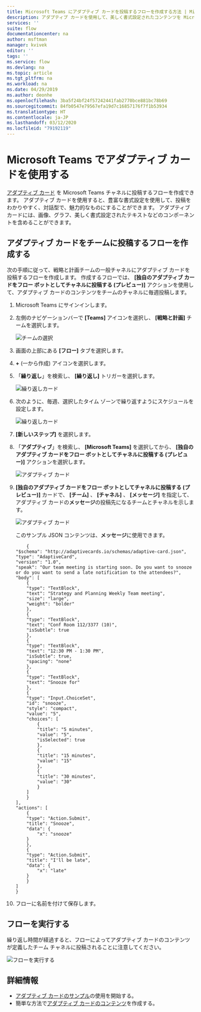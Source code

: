 ```yaml
---
title: Microsoft Teams にアダプティブ カードを投稿するフローを作成する方法 | Microsoft Docs
description: アダプティブ カードを使用して、美しく書式設定されたコンテンツを Microsoft Teams に投稿するフローを作成する方法について説明します。
services: ''
suite: flow
documentationcenter: na
author: msftman
manager: kvivek
editor: ''
tags: ''
ms.service: flow
ms.devlang: na
ms.topic: article
ms.tgt_pltfrm: na
ms.workload: na
ms.date: 04/29/2019
ms.author: deonhe
ms.openlocfilehash: 3ba5f24bf24f57242441fab2770bce881bc78b69
ms.sourcegitcommit: 84fb0547e79567efa19d7c16857176f7f1b53934
ms.translationtype: HT
ms.contentlocale: ja-JP
ms.lasthandoff: 03/12/2020
ms.locfileid: "79192119"
---
```

<!--from editor: I notice that adaptive cards is capitalized on the page opened by the link in the first paragraph. But the screenshots in this file don't show it being capitalized. So I'm unsure if it should change.-->


# <a name="use-adaptive-cards-in-microsoft-teams"></a>Microsoft Teams でアダプティブ カードを使用する


[アダプティブ カード](https://adaptivecards.io) を Microsoft Teams チャネルに投稿するフローを作成できます。 アダプティブ カードを使用すると、豊富な書式設定を使用して、投稿をわかりやすく、対話型で、魅力的なものにすることができます。 アダプティブ カードには、画像、グラフ、美しく書式設定されたテキストなどのコンポーネントを含めることができます。

## <a name="create-a-flow-that-posts-adaptive-cards-to-a-team"></a>アダプティブ カードをチームに投稿するフローを作成する

次の手順に従って、戦略と計画チームの一般チャネルにアダプティブ カードを投稿するフローを作成します。 作成するフローでは、 **[独自のアダプティブ カードをフロー ボットとしてチャネルに投稿する (プレビュー)]** アクションを使用して、アダプティブ カードのコンテンツをチームのチャネルに毎週投稿します。

1. Microsoft Teams にサインインします。
1. 左側のナビゲーションバーで **[Teams]** アイコンを選択し、 **[戦略と計画]** チームを選択します。

    ![チームの選択](media/create-adaptive-cards-teams/select-teams-team.png)

1. 画面の上部にある **[フロー]** タブを選択します。
1. **+** (一から作成) アイコンを選択します。
1. 「**繰り返し**」を検索し、 **[繰り返し]** トリガーを選択します。

    ![繰り返しカード](media/create-adaptive-cards-teams/select-recurrence.png)

1. 次のように、毎週、選択したタイム ゾーンで繰り返すようにスケジュールを設定します。
    
    ![繰り返しカード](media/create-adaptive-cards-teams/recurrence-card.png)
    
1. **[新しいステップ]** を選択します。
1. 「**アダプティブ**」を検索し、 **[Microsoft Teams]** を選択してから、 **[独自のアダプティブ カードをフロー ボットとしてチャネルに投稿する (プレビュー)]** アクションを選択します。

   ![アダプティブ カード](media/create-adaptive-cards-teams/select-adaptive-post-message-action.png)

1. **[独自のアダプティブ カードをフロー ボットとしてチャネルに投稿する (プレビュー)]** カードで、 **[チーム]** 、 **[チャネル]** 、 **[メッセージ]** を指定して、アダプティブ カードの**メッセージ**の投稿先になるチームとチャネルを示します。

   ![アダプティブ カード](media/create-adaptive-cards-teams/adaptive-card-message.png)

   このサンプル JSON コンテンツは、**メッセージ**に使用できます。

    ````
        {
    "$schema": "http://adaptivecards.io/schemas/adaptive-card.json",
    "type": "AdaptiveCard",
    "version": "1.0",
    "speak": "Our team meeting is starting soon. Do you want to snooze  or do you want to send a late notification to the attendees?",
    "body": [
        {
        "type": "TextBlock",
        "text": "Strategy and Planning Weekly Team meeting",
        "size": "large",
        "weight": "bolder"
        },
        {
        "type": "TextBlock",
        "text": "Conf Room 112/3377 (10)",
        "isSubtle": true
        },
        {
        "type": "TextBlock",
        "text": "12:30 PM - 1:30 PM",
        "isSubtle": true,
        "spacing": "none"
        },
        {
        "type": "TextBlock",
        "text": "Snooze for"
        },
        {
        "type": "Input.ChoiceSet",
        "id": "snooze",
        "style": "compact",
        "value": "5",
        "choices": [
            {
            "title": "5 minutes",
            "value": "5",
            "isSelected": true
            },
            {
            "title": "15 minutes",
            "value": "15"
            },
            {
            "title": "30 minutes",
            "value": "30"
            }
        ]
        }
    ],
    "actions": [
        {
        "type": "Action.Submit",
        "title": "Snooze",
        "data": {
            "x": "snooze"
        }
        },
        {
        "type": "Action.Submit",
        "title": "I'll be late",
        "data": {
            "x": "late"
        }
        }
    ]
    }
    ````


1. フローに名前を付けて保存します。


## <a name="run-the-flow"></a>フローを実行する

繰り返し時間が経過すると、フローによってアダプティブ カードのコンテンツが定義したチーム チャネルに投稿されることに注意してください。

![フローを実行する](media/create-adaptive-cards-teams/flow-run-result.png)

## <a name="learn-more"></a>詳細情報

- [アダプティブ カードのサンプル](https://adaptivecards.io/samples/)の使用を開始する。
- 簡単な方法で[アダプティブ カードのコンテンツ](https://adaptivecards.io)を作成する。



